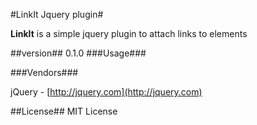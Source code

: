 #LinkIt Jquery plugin#

**LinkIt** is a simple jquery plugin to attach links to elements


##version##
0.1.0
###Usage###


###Vendors###

jQuery - [http://jquery.com](http://jquery.com)


##License## 
MIT License
